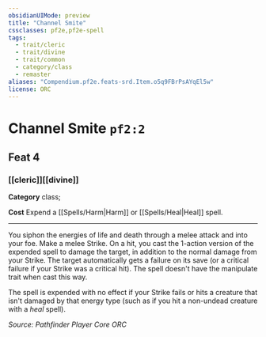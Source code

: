 ```yaml
---
obsidianUIMode: preview
title: "Channel Smite"
cssclasses: pf2e,pf2e-spell
tags:
  - trait/cleric
  - trait/divine
  - trait/common
  - category/class
  - remaster
aliases: "Compendium.pf2e.feats-srd.Item.o5q9FBrPsAYqEl5w"
license: ORC
---
```

# Channel Smite `pf2:2`
## Feat 4
### [[cleric]][[divine]]

**Category** class; 




**Cost** Expend a [[Spells/Harm|Harm]] or [[Spells/Heal|Heal]] spell.

* * *

You siphon the energies of life and death through a melee attack and into your foe. Make a melee Strike. On a hit, you cast the 1-action version of the expended spell to damage the target, in addition to the normal damage from your Strike. The target automatically gets a failure on its save (or a critical failure if your Strike was a critical hit). The spell doesn't have the manipulate trait when cast this way.

The spell is expended with no effect if your Strike fails or hits a creature that isn't damaged by that energy type (such as if you hit a non-undead creature with a _heal_ spell).

*Source: Pathfinder Player Core*
*ORC*